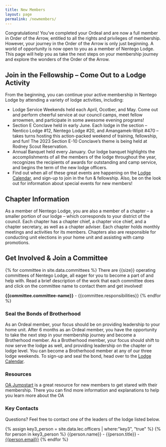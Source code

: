```yaml
---
title: New Members
layout: page
permalink: /newmembers/
---
```


Congratulations! You’ve completed your Ordeal and are now a full member in Order of the Arrow, entitled to all the rights and privileges of membership. However, your journey in the Order of the Arrow is only just beginning. A world of opportunity is now open to you as a member of Nentego Lodge. This page will help you as take the next steps on your membership journey and explore the wonders of the Order of the Arrow.

## Join in the Fellowship – Come Out to a Lodge Activity
From the beginning, you can continue your active membership in Nentego Lodge by attending a variety of lodge activities, including:
- Lodge Service Weekends held each April, Ocotber, and May. Come out and perform cheerful service at our council camps, meet fellow arrowmen, and participate in some awesome evening programs!
- Section E Conclave held in early June. Each lodge in the section – Nentico Lodge #12, Nentego Lodge #20, and Amangamek-Wipit #470 – takes turns hosting this action-packed weekend of training, fellowship, and fun! The 2023 Section E-10 Conclave’s theme is being held at Rodney Scout Reservation.
- Annual Banquet held every January. Our lodge banquet highlights the accomplishments of all the members of the lodge throughout the year, recognizes the recipients of awards for outstanding and camp service, and begins the term of the new lodge officers.
- Find out when all of these great events are happening on the [Lodge Calendar](/calendar), and sign-up to join in the fun & fellowship. Also, be on the look out for information about special events for new members!

## Chapter Information
As a member of Nentego Lodge, you are also a member of a chapter – a smaller portion of our lodge – which corresponds to your district of the council. Each chapter has a chapter chief, a chapter vice chief, and a chapter secretary, as well as a chapter adviser. Each chapter holds monthly meetings and activities for its members. Chapters also are responsible for conducting unit elections in your home unit and assisting with camp promotions. <!-- To find out which chapter you belong to, more info about their meeting, and the latest news & updates, click [here](/chapters). -->

## Get Involved & Join a Committee
{% for committee in site.data.committees %}
There are {{size}} operating committees of Nentego Lodge, all eager for you to become a part of and help with. Read a brief description of the work that each committee does and click on the committee name to contact them and get involved!

**{{committee.committee-name}}** - {{committee.responsibilities}}
{% endfor %}

### Seal the Bonds of Brotherhood
As an Ordeal member, your focus should be on providing leadership to your home unit. After 6 months as an Ordeal member, you have the opportunity to take the next step in your membership journey and become a Brotherhood member. As a Brotherhood member, your focus should shift to now serve the lodge as well, and providing leadership on the chapter or lodge level. You can become a Brotherhood member at any of our three lodge weekends. To sign-up and seal the bond, head over to the [Lodge Calendar](/calendar).

### Resources
[OA Jumpstart](https://oa-bsa.org/jumpstart) is a great resource for new members to get stared with their membership. There you can find more information and explanations to help you learn more about the OA
### Key Contacts
Questions? Feel free to contact one of the leaders of the lodge listed below.

{% assign key3_person = site.data.lec.officers | where:"key3", "true" %}
{% for person in key3_person %}
{{person.name}} - {{person.title}} - [{{person.email}}](mailto:{{person.email}})
{% endfor %}
